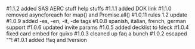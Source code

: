 #1.1.2
    added SAS AERC stuff
    help stuffs
#1.1.1
    added DOK link
#1.1.0
    removed asyncforeach for map() and Promise.all()
#1.0.11
    rules 1.2 update
#1.0.9
    added -es, -en, -it, -de tags 
#1.0.8
    spanish, italian, french, german support
#1.0.6
    updated invite params
#1.0.5
    added decklist to !deck
#1.0.4
    fixed card embed for quixo
#1.0.3
    cleaned up faq a bunch
#1.0.2
    escaped ""!
#1.0.1
    added !faq and !version